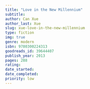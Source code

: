 ```yaml
---
title: "Love in the New Millennium"
subtitle: 
author: Can Xue
author_last: Xue
slug: xue-love-in-the-new-millennium
type: fiction
img: true
genre: modern
isbn: 9780300224313
goodreads_id: 39644407
publish_year: 2013
pages: 288
rating: 
date_started:
date_completed:
priority: low
---
```

